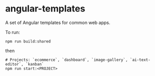 # angular-templates

A set of Angular templates for common web apps.

To run:

```shell
npm run build:shared
```

then

```shell
# Projects: `ecommerce`, `dashboard`, `image-gallery`, `ai-text-editor`, `kanban`
npm run start:<PROJECT>
```
